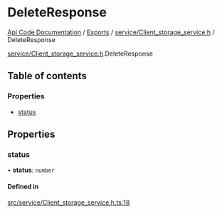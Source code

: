 # DeleteResponse
 
[Api Code Documentation](../README.md) / [Exports](../modules.md) / [service/Client\_storage\_service.h](../modules/service_Client_storage_service_h.md) / DeleteResponse

[service/Client\_storage\_service.h](../modules/service_Client_storage_service_h.md).DeleteResponse

## Table of contents

### Properties

- [status](service_Client_storage_service_h.DeleteResponse.md#status)

## Properties

### status

• **status**: `number`

#### Defined in

[src/service/Client_storage_service.h.ts:18](https://github.com/openkfw/TruBudget/blob/3b9e793/api/src/service/Client_storage_service.h.ts#L18)
